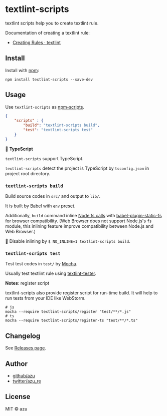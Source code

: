 # textlint-scripts

textlint scripts help you to create textlint rule.

Documentation of creating a textlint rule:

- [Creating Rules · textlint](https://textlint.org/docs/rule.html)

## Install

Install with [npm](https://www.npmjs.com/):

    npm install textlint-scripts --save-dev

## Usage

Use `textlint-scripts` as [npm-scripts](https://docs.npmjs.com/misc/scripts).

```json
{
    "scripts" : {
        "build": "textlint-scripts build",
        "test": "textlint-scripts test"
    }
}
```

:memo: **TypeScript**

`textlint-scripts` support TypeScript.

`textlint-scripts` detect the project is TypeScript by `tsconfig.json` in project root directory.

### `textlint-scripts build`

Build source codes in `src/` and output to `lib/`.

It is built by [Babel](https://babeljs.io/) with [`env` preset](https://babeljs.io/docs/plugins/preset-env/).

Additionally, `build` command inline [Node fs calls](https://nodejs.org/api/fs.html) with [babel-plugin-static-fs](https://github.com/Jam3/babel-plugin-static-fs) for browser compatibility. 
(Web Browser does not support Node.js's `fs` module, this inlining feature improve compatibility between Node.js and Web Browser.)

:memo: Disable inlining by `$ NO_INLINE=1 textlint-scripts build`.

### `textlint-scripts test`

Test test codes in `test/` by [Mocha](https://mochajs.org/).

Usually test textlint rule using [textlint-tester](https://github.com/textlint/textlint/tree/master/packages/textlint-tester). 

**Notes**: register script

textlint-scripts also provide register script for run-time build.
It will help to run tests from your IDE like WebStorm.

```
# js
mocha --require textlint-scripts/register "test/**/*.js"
# ts
mocha --require textlint-scripts/register-ts "test/**/*.ts"
``` 

## Changelog

See [Releases page](https://github.com/textlint/textlint/releases).

## Author

- [github/azu](https://github.com/azu)
- [twitter/azu_re](https://twitter.com/azu_re)

## License

MIT © azu
